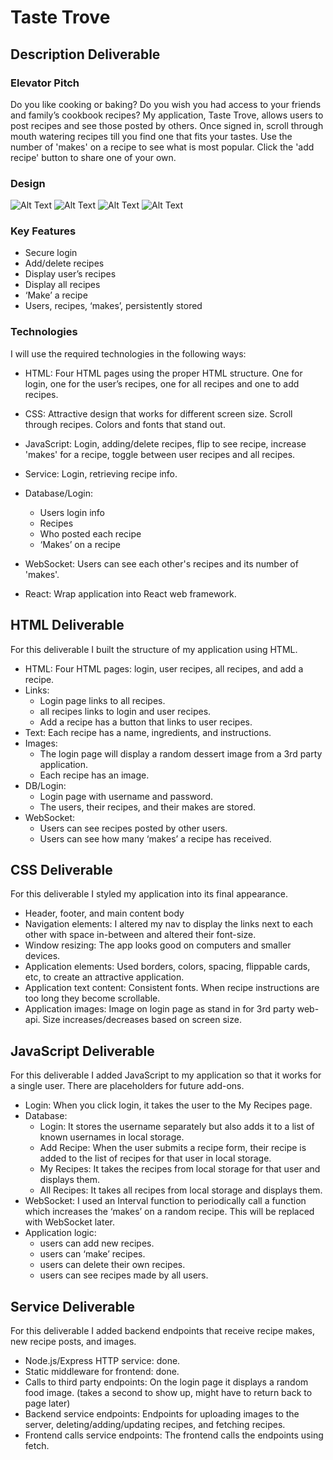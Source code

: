 # Taste Trove #
## Description Deliverable ##

### Elevator Pitch ###

Do you like cooking or baking? Do you wish you had access to your friends and family’s cookbook recipes? My application, Taste Trove, allows users to post recipes and see those posted by others. Once signed in, scroll through mouth watering recipes till you find one that fits your tastes. Use the number of 'makes' on a recipe to see what is most popular. Click the 'add recipe' button to share one of your own.

### Design ###
![Alt Text](bp/login.png)
![Alt Text](bp/add_recipe.png)
![Alt Text](bp/all_recipes.png)
![Alt Text](bp/flip.png)

### Key Features ###
- Secure login
- Add/delete recipes
- Display user’s recipes
- Display all recipes
- ‘Make’ a recipe
- Users, recipes, ‘makes’, persistently stored

### Technologies ###
I will use the required technologies in the following ways:

- HTML: Four HTML pages using the proper HTML structure. One for login, one for the user’s recipes, one for all recipes and one to add recipes.

- CSS: Attractive design that works for different screen size. Scroll through recipes. Colors and fonts that stand out.

- JavaScript: Login, adding/delete recipes, flip to see recipe, increase 'makes' for a recipe, toggle between user recipes and all recipes.

- Service: Login, retrieving recipe info.
  
- Database/Login:
  - Users login info
  - Recipes
  - Who posted each recipe
  - ‘Makes’ on a recipe

- WebSocket: Users can see each other's recipes and its number of 'makes'.

- React: Wrap application into React web framework.

## HTML Deliverable ##
For this deliverable I built the structure of my application using HTML.

- HTML: Four HTML pages: login, user recipes, all recipes, and add a recipe.
- Links: 
  - Login page links to all recipes.
  - all recipes links to login and user recipes.
  - Add a recipe has a button that links to user recipes.
- Text: Each recipe has a name, ingredients, and instructions.
- Images:
  - The login page will display a random dessert image from a 3rd party application.
  - Each recipe has an image.
- DB/Login:
  - Login page with username and password.
  - The users, their recipes, and their makes are stored.
- WebSocket:
  - Users can see recipes posted by other users.
  - Users can see how many ‘makes’ a recipe has received.

## CSS Deliverable ##
For this deliverable I styled my application into its final appearance.

- Header, footer, and main content body
- Navigation elements: I altered my nav to display the links next to each other with space in-between and altered their font-size.
- Window resizing: The app looks good on computers and smaller devices.
- Application elements: Used borders, colors, spacing, flippable cards, etc, to create an attractive application.
- Application text content: Consistent fonts. When recipe instructions are too long they become scrollable.
- Application images: Image on login page as stand in for 3rd party web-api. Size increases/decreases based on screen size.

## JavaScript Deliverable ##
For this deliverable I added JavaScript to my application so that it works for a single user. There are placeholders for future add-ons.

- Login: When you click login, it takes the user to the My Recipes page.
- Database:
  - Login: It stores the username separately but also adds it to a list of known usernames in local storage.
  - Add Recipe: When the user submits a recipe form, their recipe is added to the list of recipes for that user in local storage.
  - My Recipes: It takes the recipes from local storage for that user and displays them.
  - All Recipes: It takes all recipes from local storage and displays them.
- WebSocket: I used an Interval function to periodically call a function which increases the ‘makes’ on a random recipe. This will be replaced with WebSocket later.
- Application logic:
  - users can add new recipes.
  - users can ‘make’ recipes.
  - users can delete their own recipes.
  - users can see recipes made by all users.
 
## Service Deliverable ##
For this deliverable I added backend endpoints that receive recipe makes, new recipe posts, and images.

- Node.js/Express HTTP service: done.
- Static middleware for frontend: done.
- Calls to third party endpoints: On the login page it displays a random food image. (takes a second to show up, might have to return back to page later)
- Backend service endpoints: Endpoints for uploading images to the server, deleting/adding/updating recipes, and fetching recipes.
- Frontend calls service endpoints: The frontend calls the endpoints using fetch.

